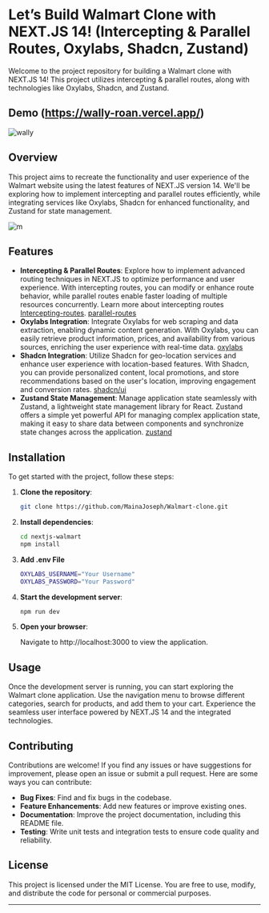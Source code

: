 # Let’s Build Walmart Clone with NEXT.JS 14! (Intercepting & Parallel Routes, Oxylabs, Shadcn, Zustand)

Welcome to the project repository for building a Walmart clone with NEXT.JS 14! This project utilizes intercepting & parallel routes, along with technologies like Oxylabs, Shadcn, and Zustand.

## Demo (https://wally-roan.vercel.app/)

![wally](https://github.com/MainaJoseph/Walmart-clone/assets/75726095/349bcc16-21d1-4824-a19e-c33b2dc9a48f)

## Overview

This project aims to recreate the functionality and user experience of the Walmart website using the latest features of NEXT.JS version 14. We'll be exploring how to implement intercepting and parallel routes efficiently, while integrating services like Oxylabs, Shadcn for enhanced functionality, and Zustand for state management.

![m](https://github.com/MainaJoseph/Walmart-clone/assets/75726095/30652d19-0862-42b8-bafe-db1da3404cc2)

## Features

- **Intercepting & Parallel Routes**: Explore how to implement advanced routing techniques in NEXT.JS to optimize performance and user experience. With intercepting routes, you can modify or enhance route behavior, while parallel routes enable faster loading of multiple resources concurrently. Learn more about intercepting routes
  [Intercepting-routes](https://nextjs.org/docs/app/building-your-application/routing/intercepting-routes).
  [parallel-routes](https://nextjs.org/docs/app/building-your-application/routing/parallel-routes)
- **Oxylabs Integration**: Integrate Oxylabs for web scraping and data extraction, enabling dynamic content generation. With Oxylabs, you can easily retrieve product information, prices, and availability from various sources, enriching the user experience with real-time data. [oxylabs](https://oxylabs.io/)
- **Shadcn Integration**: Utilize Shadcn for geo-location services and enhance user experience with location-based features. With Shadcn, you can provide personalized content, local promotions, and store recommendations based on the user's location, improving engagement and conversion rates. [shadcn/ui](https://ui.shadcn.com/docs)
- **Zustand State Management**: Manage application state seamlessly with Zustand, a lightweight state management library for React. Zustand offers a simple yet powerful API for managing complex application state, making it easy to share data between components and synchronize state changes across the application. [zustand](https://github.com/pmndrs/zustand)

## Installation

To get started with the project, follow these steps:

1. **Clone the repository**:

   ```bash
   git clone https://github.com/MainaJoseph/Walmart-clone.git
   ```

2. **Install dependencies**:

   ```bash
   cd nextjs-walmart
   npm install
   ```

3. **Add .env File**

   ```bash
   OXYLABS_USERNAME="Your Username"
   OXYLABS_PASSWORD="Your Password"
   ```

4. **Start the development server**:

   ```bash
   npm run dev
   ```

5. **Open your browser**:

   Navigate to http://localhost:3000 to view the application.

## Usage

Once the development server is running, you can start exploring the Walmart clone application. Use the navigation menu to browse different categories, search for products, and add them to your cart. Experience the seamless user interface powered by NEXT.JS 14 and the integrated technologies.

## Contributing

Contributions are welcome! If you find any issues or have suggestions for improvement, please open an issue or submit a pull request. Here are some ways you can contribute:

- **Bug Fixes**: Find and fix bugs in the codebase.
- **Feature Enhancements**: Add new features or improve existing ones.
- **Documentation**: Improve the project documentation, including this README file.
- **Testing**: Write unit tests and integration tests to ensure code quality and reliability.

## License

This project is licensed under the MIT License. You are free to use, modify, and distribute the code for personal or commercial purposes.

---
